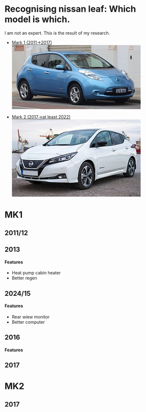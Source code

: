 # Recognising nissan leaf: Which model is which.

I am not an expert. This is the result of my research.

- [Mark 1 (2011→2017)](#mk1)
![Nissan Leaf MK1 — exterior](leaf-mk1.jpg)

- [Mark 2 (2017→at least 2022)](#mk2)
![Nissan Leaf MK2 — exterior](leaf-mk2.jpg)

# <a id="mk1">MK1</a>

## 2011/12

## 2013

#### Features
- Heat pump cabin heater
- Better regen

## 2024/15
#### Features
- Rear wiew monitor
- Better computer

## 2016
#### Features

## 2017

# <a id="mk2">MK2</a>

## 2017